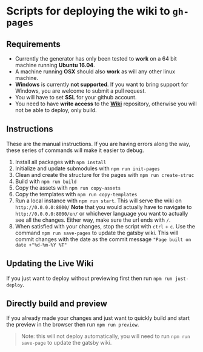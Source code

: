 # Scripts for deploying the wiki to `gh-pages`

## Requirements

- Currently the generator has only been tested to **work** on a 64 bit machine running **Ubuntu 16.04**.
- A machine running **OSX** should also **work** as will any other linux machine.
- **Windows** is currently **not supported**. If you want to bring support for Windows, you are welcome to submit a pull request.
- You will have to set **SSL** for your github account.
- You need to have **write access** to the [**Wiki**](https://github.com/FreeCodeCamp/wiki) repository, otherwise you will not be able to deploy, only build.

## Instructions

These are the manual instructions. If you are having errors along the way, these series of commands will make it easier to debug.

1. Install all packages with `npm install`
2. Initialize and update submodules with `npm run init-pages`
3. Clean and create the structure for the pages with `npm run create-struc`
4. Build with `npm run build`
5. Copy the assets with `npm run copy-assets`
6. Copy the templates with `npm run copy-templates`
7. Run a local instance with `npm run start`. This will serve the wiki on `http://0.0.0.0:8000/`  **Note** that you would actually have to navigate to `http://0.0.0.0:8000/en/` or whichever language you want to actually see all the changes. Either way, make sure the url ends with `/`.
8. When satisfied with your changes, stop the script with `ctrl` + `c`. Use the command `npm run save-pages` to update the gatsby wiki. This will commit changes with the date as the commit message `"Page built on date +"%d-%m-%Y %T"`

## Updating the Live Wiki

If you just want to deploy without previewing first then run `npm run just-deploy`.

## Directly build and preview

If you already made your changes and just want to quickly build and start the preview in the browser then run `npm run preview`.

> Note: this will not deploy automatically, you will need to run `npm run save-page` to update the gatsby wiki.
